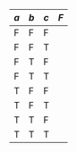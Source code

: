 | $a$ | $b$ | $c$ | $F$ |
| --- | --- | --- | --- |
| F   | F   | F   |     |
| F    | F    | T    |     |
| F    | T    | F    |     |
| F    | T    | T    |     |
| T    | F    | F    |     |
| T    | F    | T    |     |
| T    | T    | F    |     |
| T    | T    | T    |     |
